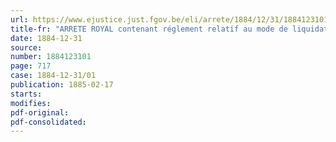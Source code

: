 ```yaml
---
url: https://www.ejustice.just.fgov.be/eli/arrete/1884/12/31/1884123101/justel
title-fr: "ARRETE ROYAL contenant réglement relatif au mode de liquidation de la pension des personnes attachées aux établissements d'enseignement des communes et recevant un traitement sur les fonds alloués au budget communal."
date: 1884-12-31
source:
number: 1884123101
page: 717
case: 1884-12-31/01
publication: 1885-02-17
starts:
modifies:
pdf-original:
pdf-consolidated:
---
```


